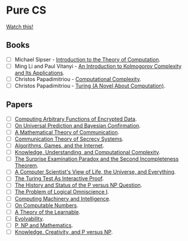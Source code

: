 # Pure CS

[Watch this!](https://stellar.mit.edu/courseguide/)

## Books
- [ ] Michael Sipser - [Introduction to the Theory of Computation](https://www.amazon.com/Introduction-Theory-Computation-Michael-Sipser/dp/0534950973/ref=sr_1_1?s=books&ie=UTF8&qid=1315273796&sr=1-1).
- [ ] Ming Li and Paul Vitanyi - [An Introduction to Kolmogorov Complexity and Its Applications](https://www.amazon.com/Introduction-Kolmogorov-Complexity-Applications-Computer/dp/0387339981/ref=sr_1_1?ie=UTF8&qid=1315403140&sr=8-1).
- [ ] Christos Papadimitriou - [Computational Complexity](https://www.amazon.com/Computational-Complexity-Christos-H-Papadimitriou/dp/0201530821/ref=sr_1_1?s=books&ie=UTF8&qid=1315273863&sr=1-1).
- [ ] Christos Papadimitriou - [Turing (A Novel About Computation)](https://www.amazon.com/Turing-Novel-Computation-Christos-Papadimitriou/dp/0262661918/ref=sr_1_1?s=books&ie=UTF8&qid=1315273937&sr=1-1).

## Papers
- [ ] [Computing Arbitrary Functions of Encrypted Data](https://crypto.stanford.edu/craig/easy-fhe.pdf).
- [ ] [On Universal Prediction and Bayesian Confirmation](http://arxiv.org/pdf/0709.1516).
- [ ] [A Mathematical Theory of Communication](http://people.math.harvard.edu/~ctm/home/text/others/shannon/entropy/entropy.pdf).
- [ ] [Communication Theory of Secrecy Systems](http://netlab.cs.ucla.edu/wiki/files/shannon1949.pdf).
- [ ] [Algorithms, Games, and the Internet](http://www.eecs.harvard.edu/~parkes/cs286r/spring02/papers/stoc01.pdf).
- [ ] [Knowledge, Understanding, and Computational Complexity](https://citeseerx.ist.psu.edu/viewdoc/download?doi=10.1.1.98.4920&rep=rep1&type=pdf).
- [ ] [The Surprise Examination Paradox and the Second Incompleteness Theorem](https://arxiv.org/abs/1011.4974).
- [ ] [A Computer Scientist's View of Life, the Universe, and Everything](https://arxiv.org/abs/quant-ph/9904050).
- [ ] [The Turing Test As Interactive Proof](https://dash.harvard.edu/bitstream/1/2027203/5/turing-interactive-proof.pdf).
- [ ] [The History and Status of the P versus NP Question](https://www.win.tue.nl/~gwoegi/P-versus-NP/sipser.pdf).
- [ ] [The Problem of Logical Omniscience I](https://www.jstor.org/stable/20116982?seq=1). 
- [ ] [Computing Machinery and Intelligence](https://academic.oup.com/mind/article/LIX/236/433/986238).
- [ ] [On Computable Numbers](https://www.cs.virginia.edu/~robins/Turing_Paper_1936.pdf).
- [ ] [A Theory of the Learnable](https://people.mpi-inf.mpg.de/~mehlhorn/SeminarEvolvability/ValiantLearnable.pdf).
- [ ] [Evolvability](https://dash.harvard.edu/bitstream/handle/1/2643031/Valiant_Evolvability.pdf).
- [ ] [P, NP and Mathematics](https://www.math.ias.edu/~avi/PUBLICATIONS/MYPAPERS/W06/w06.pdf).
- [ ] [Knowledge, Creativity, and P versus NP](https://www.math.ias.edu/~avi/PUBLICATIONS/MYPAPERS/AW09/AW09.pdf).
